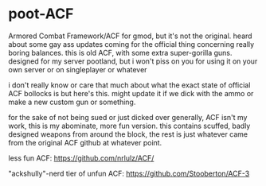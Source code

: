 # poot-ACF

Armored Combat Framework/ACF for gmod, but it's not the original. heard about some gay ass updates coming for the official thing concerning really boring balances. this is old ACF, with some extra super-gorilla guns.
designed for my server pootland, but i won't piss on you for using it on your own server or on singleplayer or whatever

i don't really know or care that much about what the exact state of official ACF bollocks is but here's this. might update it if we dick with the ammo or make a new custom gun or something.

for the sake of not being sued or just dicked over generally, ACF isn't my work, this is my abominate, more fun version. this contains scuffed, badly designed weapons from around the block, the rest is just whatever came from the original ACF github at whatever point.

less fun ACF:
https://github.com/nrlulz/ACF/

"ackshully"-nerd tier of unfun ACF:
https://github.com/Stooberton/ACF-3
